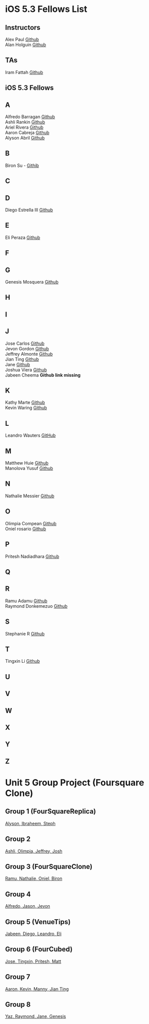 # iOS 5.3 Fellows List

## Instructors 

Alex Paul [Github](https://github.com/alexpaul)  
Alan Holguin [Github](https://github.com/lynksdomain) 

## TAs 
Iram Fattah [Github](https://github.com/Ifattah94)

## iOS 5.3 Fellows

## A 

Alfredo Barragan [Github](https://github.com/AlfredoB212)   
Ashli Rankin [Github](https://github.com/Ashlirankin18)   
Ariel Rivera [Github](https://github.com/tawnyblvd)   
Aaron Cabreja [Github](https://github.com/AaronCab)   
Alyson Abril [Github](https://github.com/alysonabril)  

## B 
 Biron Su - [Githib](https://github.com/BironSu)
## C

## D

Diego Estrella III [Github](http://github.com/destrella3)  

## E 

Eli Peraza [Github](https://github.com/EliPeraza)  

## F

## G 

Genesis Mosquera [Github](https://github.com/GMosquera1)  

## H 

## I 

## J

Jose Carlos [Github](https://github.com/josealarconchacon)  
Jevon Gordon [Github](https://github.com/iosdevtrainee/)  
Jeffrey Almonte [Github](https://github.com/jalmonte83)   
Jian Ting [Github](https://github.com/JianTing-Li)    
Jane [Github](https://github.com/janezhu1618)    
Joshua Viera [Github](https://github.com/JoshuaViera)  
Jabeen Cheema <b>Github link missing</b>

## K 

Kathy Marte [Github](https://github.com/Marte14)  
Kevin Waring [Github](https://github.com/kwaring3)  

## L
Leandro Wauters [GitHub](https://github.com/leandrowauters)  

## M

Matthew Huie [Github](https://github.com/MattHuie)  
Manolova Yusuf [Github](https://github.com/manolovayusuf)  

## N

Nathalie Messier [Github](https://github.com/natmess)    

## O  

Olimpia Compean [Github](https://github.com/Olimpia1988)   
Oniel rosario [Github](https://github.com/onielrosario)  

## P 

Pritesh Nadiadhara [Github](https://github.com/PNadiadhara)  

## Q
 
## R

Ramu Adamu [Github](https://github.com/ramuadamu/)  
Raymond Donkemezuo [Github](https://github.com/Donkemezuo/)  
 
## S 

Stephanie R [Github](https://github.com/SLRAM)      

## T 

Tingxin Li [Github](https://github.com/vaslee)   

## U

## V

## W

## X

## Y

## Z
   
# Unit 5 Group Project (Foursquare Clone)

## Group 1 (FourSquareReplica)

[Alyson, Ibraheem, Steph](https://github.com/SLRAM/FourSquareReplica)      

## Group 2

[Ashli, Olimpia, Jeffrey, Josh](https://github.com/Ashlirankin18/CheckinNCheckOut)   

## Group 3 (FourSquareClone)

[Ramu, Nathalie, Oniel, Biron](https://github.com/BironSu/FourSquareClone)

## Group 4

[Alfredo, Jason, Jevon](https://github.com/AlfredoB212/FourSquare)

## Group 5 (VenueTips)

[Jabeen, Diego, Leandro, Eli](https://github.com/EliPeraza/VenueTips_GroupProject)

## Group 6 (FourCubed)

[Jose, Tingxin, Pritesh, Matt](https://github.com/PNadiadhara/FourCubed)

## Group 7

[Aaron, Kevin, Manny, Jian Ting](https://github.com/JianTing-Li/Venues_App)

## Group 8

[Yaz, Raymond, Jane, Genesis](https://github.com/Donkemezuo/9square)

